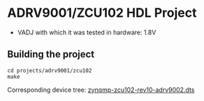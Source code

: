 <!-- no_build_example, no_no_os -->

# ADRV9001/ZCU102 HDL Project

- VADJ with which it was tested in hardware: 1.8V

## Building the project

```
cd projects/adrv9001/zcu102
make
```

Corresponding device tree: [zynqmp-zcu102-rev10-adrv9002.dts](https://github.com/analogdevicesinc/linux/blob/main/arch/arm64/boot/dts/xilinx/zynqmp-zcu102-rev10-adrv9002.dts)
